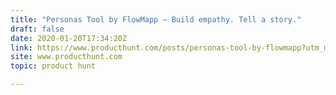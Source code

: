 ```yaml
---
title: "Personas Tool by FlowMapp — Build empathy. Tell a story."
draft: false
date: 2020-01-20T17:34:20Z
link: https://www.producthunt.com/posts/personas-tool-by-flowmapp?utm_medium=RSS&utm_source=hune
site: www.producthunt.com
topic: product hunt  

---
```

